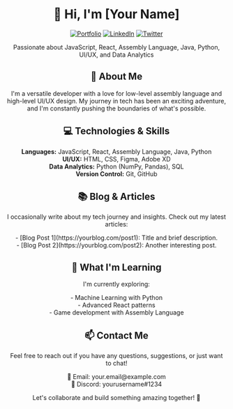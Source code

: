 <h1 align="center">👋 Hi, I'm [Your Name]</h1>

<p align="center">
  <a href="https://yourportfolio.com"><img src="https://img.shields.io/badge/Portfolio-Visit-ff69b4" alt="Portfolio"></a>
  <a href="https://www.linkedin.com/in/yourprofile"><img src="https://img.shields.io/badge/LinkedIn-Connect-blue" alt="LinkedIn"></a>
  <a href="https://twitter.com/yourhandle"><img src="https://img.shields.io/badge/Twitter-Follow-blue" alt="Twitter"></a>
</p>

<p align="center">Passionate about JavaScript, React, Assembly Language, Java, Python, UI/UX, and Data Analytics</p>

<h2 align="center">🚀 About Me</h2>

<p align="center">I'm a versatile developer with a love for low-level assembly language and high-level UI/UX design. My journey in tech has been an exciting adventure, and I'm constantly pushing the boundaries of what's possible.</p>

<h2 align="center">💻 Technologies & Skills</h2>

<p align="center">
  <strong>Languages:</strong> JavaScript, React, Assembly Language, Java, Python<br>
  <strong>UI/UX:</strong> HTML, CSS, Figma, Adobe XD<br>
  <strong>Data Analytics:</strong> Python (NumPy, Pandas), SQL<br>
  <strong>Version Control:</strong> Git, GitHub
</p>

<h2 align="center">📚 Blog & Articles</h2>

<p align="center">I occasionally write about my tech journey and insights. Check out my latest articles:</p>

<p align="center">
  - [Blog Post 1](https://yourblog.com/post1): Title and brief description.<br>
  - [Blog Post 2](https://yourblog.com/post2): Another interesting post.
</p>

<h2 align="center">🌱 What I'm Learning</h2>

<p align="center">I'm currently exploring:</p>

<p align="center">
  - Machine Learning with Python<br>
  - Advanced React patterns<br>
  - Game development with Assembly Language
</p>

<h2 align="center">📫 Contact Me</h2>

<p align="center">Feel free to reach out if you have any questions, suggestions, or just want to chat!</p>

<p align="center">
  📧 Email: your.email@example.com<br>
  💬 Discord: yourusername#1234
</p>

<p align="center">Let's collaborate and build something amazing together! 🚀</p>
